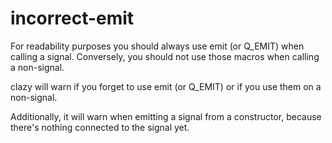 # incorrect-emit

For readability purposes you should always use emit (or Q_EMIT) when calling a signal.
Conversely, you should not use those macros when calling a non-signal.

clazy will warn if you forget to use emit (or Q_EMIT) or if you use them on a non-signal.

Additionally, it will warn when emitting a signal from a constructor, because there's nothing connected to the signal yet.
